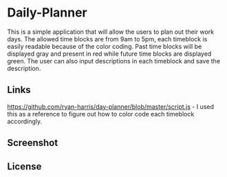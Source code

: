 # Daily-Planner
This is a simple application that will allow the users to plan out their work days. The allowed time blocks are from 9am to 5pm, each timeblock is easily readable because of the color coding. Past time blocks will be displayed gray and present in red while future time blocks are displayed green. The user can also input descriptions in each timeblock and save the description.

## Links
https://github.com/ryan-harris/day-planner/blob/master/script.js - I used this as a reference to figure out how to color code each timeblock accordingly.

## Screenshot


## License 


